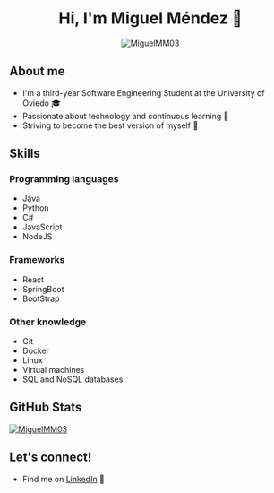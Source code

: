 <h1 align="center">Hi, I'm Miguel Méndez 👋</h1>
  <p align="center"> <img src="https://komarev.com/ghpvc/?username=MiguelMM03&label=Profile+views" alt="MiguelMM03" /> </p>
  <h2>About me</h2>
  <ul>
    <li>I'm a third-year Software Engineering Student at the University of Oviedo 🎓</li>
    <li>Passionate about technology and continuous learning 🚀</li>
    <li>Striving to become the best version of myself 💪</li>
  </ul>

  <h2>Skills</h2>
  <h3>Programming languages</h3>
  <ul>
    <li>Java</li>
    <li>Python</li>
    <li>C#</li>
    <li>JavaScript</li>
    <li>NodeJS</li>
  </ul>
  <h3>Frameworks</h3>
  <ul>
    <li>React</li>
    <li>SpringBoot</li>
    <li>BootStrap</li>
  </ul>
  <h3>Other knowledge</h3>
  <ul>
    <li>Git</li>
    <li>Docker</li>
    <li>Linux</li>
    <li>Virtual machines</li>
    <li>SQL and NoSQL databases</li>
  </ul>
  <h2>GitHub Stats</h2>
    <p>
    <a href="https://github.com/ryo-ma/github-profile-trophy">
      <img src="https://github-profile-trophy.vercel.app/?username=MiguelMM03&rank=S,AAA,AA,A,B" alt="MiguelMM03" />
    </a>
  </p>
  <h2>Let's connect!</h2>
  <ul>
    <li>Find me on <a href="https://es.linkedin.com/in/miguel-mendez-murias" target="_blank">LinkedIn</a> 💼</li>
  </ul>
